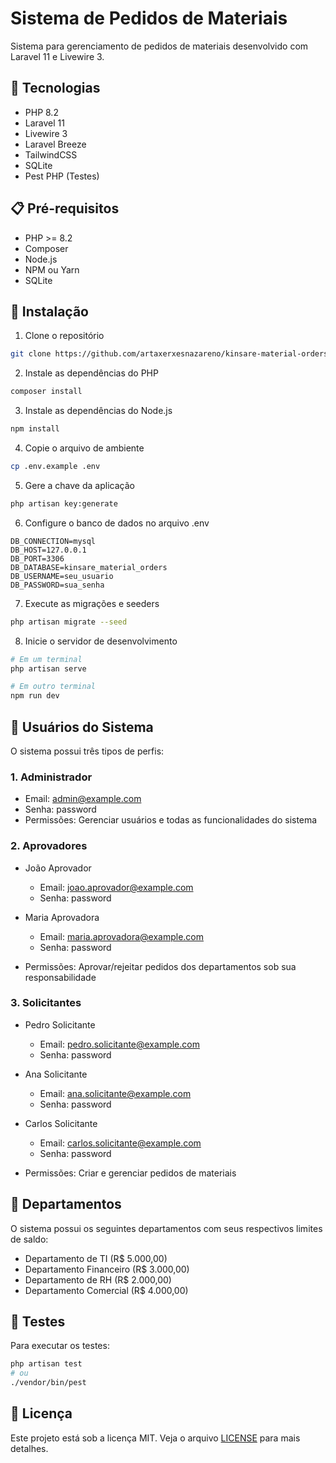 # Sistema de Pedidos de Materiais

Sistema para gerenciamento de pedidos de materiais desenvolvido com Laravel 11 e Livewire 3.

## 🚀 Tecnologias

- PHP 8.2
- Laravel 11
- Livewire 3
- Laravel Breeze
- TailwindCSS
- SQLite
- Pest PHP (Testes)

## 📋 Pré-requisitos

- PHP >= 8.2
- Composer
- Node.js
- NPM ou Yarn
- SQLite

## 🔧 Instalação

1. Clone o repositório
```bash
git clone https://github.com/artaxerxesnazareno/kinsare-material-orders.git
```

2. Instale as dependências do PHP
```bash
composer install
```

3. Instale as dependências do Node.js
```bash
npm install
```

4. Copie o arquivo de ambiente
```bash
cp .env.example .env
```

5. Gere a chave da aplicação
```bash
php artisan key:generate
```

6. Configure o banco de dados no arquivo .env
```env
DB_CONNECTION=mysql
DB_HOST=127.0.0.1
DB_PORT=3306
DB_DATABASE=kinsare_material_orders
DB_USERNAME=seu_usuario
DB_PASSWORD=sua_senha
```

7. Execute as migrações e seeders
```bash
php artisan migrate --seed
```

8. Inicie o servidor de desenvolvimento
```bash
# Em um terminal
php artisan serve

# Em outro terminal
npm run dev
```

## 👥 Usuários do Sistema

O sistema possui três tipos de perfis:

### 1. Administrador
- Email: admin@example.com
- Senha: password
- Permissões: Gerenciar usuários e todas as funcionalidades do sistema

### 2. Aprovadores
- João Aprovador
  - Email: joao.aprovador@example.com
  - Senha: password
  
- Maria Aprovadora
  - Email: maria.aprovadora@example.com
  - Senha: password
  
- Permissões: Aprovar/rejeitar pedidos dos departamentos sob sua responsabilidade

### 3. Solicitantes
- Pedro Solicitante
  - Email: pedro.solicitante@example.com
  - Senha: password
  
- Ana Solicitante
  - Email: ana.solicitante@example.com
  - Senha: password
  
- Carlos Solicitante
  - Email: carlos.solicitante@example.com
  - Senha: password
  
- Permissões: Criar e gerenciar pedidos de materiais

## 🏢 Departamentos

O sistema possui os seguintes departamentos com seus respectivos limites de saldo:

- Departamento de TI (R$ 5.000,00)
- Departamento Financeiro (R$ 3.000,00)
- Departamento de RH (R$ 2.000,00)
- Departamento Comercial (R$ 4.000,00)

## 🧪 Testes

Para executar os testes:

```bash
php artisan test
# ou
./vendor/bin/pest
```

## 📝 Licença

Este projeto está sob a licença MIT. Veja o arquivo [LICENSE](LICENSE) para mais detalhes.
